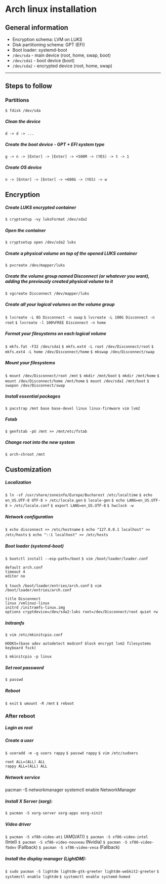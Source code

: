# Arch linux installation
## General information
- Encryption schema: LVM on LUKS
- Disk partitioning schema: GPT (EFI)
- Boot loader: systemd-boot
- `/dev/sda` - main device (root, home, swap, boot)
- `/dev/sda1` - boot device (boot)
- `/dev/sda2` - encrypted device (root, home, swap)
---
## Steps to follow
### Partitions
`$ fdisk /dev/sda`
#####  Clean the device
`d -> d -> ...`
##### Create the boot device - GPT + EFI system type
`g -> n -> [Enter] -> [Enter] -> +500M -> (YES) -> t -> 1`
##### Create OS device
`n -> [Enter] -> [Enter] -> +600G -> (YES) -> w`

## Encryption
##### Create LUKS encrypted container
`$ cryptsetup -vy luksFormat /dev/sda2`

##### Open the container
`$ cryptsetup open /dev/sda2 luks`

##### Create a physical volume on top of the opened LUKS container
`$ pvcreate /dev/mapper/luks`

##### Create the volume group named Disconnect (or whatever you want), adding the previously created physical volume to it
`$ vgcreate Disconnect /dev/mapper/luks`

##### Create all your logical volumes on the volume group
`$ lvcreate -L 8G Disconnect -n swap`
`$ lvcreate -L 100G Disconnect -n root`
`$ lvcreate -l 100%FREE Disconnect -n home`

##### Format your filesystems on each logical volume
`$ mkfs.fat -F32 /dev/sda1`
`$ mkfs.ext4 -L root /dev/Disconnect/root`
`$ mkfs.ext4 -L home /dev/Disconnect/home`
`$ mkswap /dev/Disconnect/swap`

##### Mount your filesystems
`$ mount /dev/Disconnect/root /mnt`
`$ mkdir /mnt/boot`
`$ mkdir /mnt/home`
`$ mount /dev/Disconnect/home /mnt/home`
`$ mount /dev/sda1 /mnt/boot`
`$ swapon /dev/Disconnect/swap`

##### Install essential packages
`$ pacstrap /mnt base base-devel linux linux-firmware vim lvm2`

##### Fstab
`$ genfstab -pU /mnt >> /mnt/etc/fstab`

##### Change root into the new system
`$ arch-chroot /mnt`

## Customization
##### Localization
`$ ln -sf /usr/share/zoneinfo/Europe/Bucharest /etc/localtime`
`$ echo en_US.UTF-8 UTF-8 > /etc/locale.gen`
`$ locale-gen`
`$ echo LANG=en_US.UTF-8 > /etc/locale.conf`
`$ export LANG=en_US.UTF-8`
`$ hwclock -w`

##### Network configuration
`$ echo disconnect >> /etc/hostname`
`$ echo "127.0.0.1 localhost" >> /etc/hosts`
`$ echo "::1 localhost" >> /etc/hosts`

##### Boot loader (systemd-boot)
`$ bootctl install --esp-path=/boot`
`$ vim /boot/loader/loader.conf`
```
default arch.conf
timeout 4
editor no
```
`$ touch /boot/loader/entries/arch.conf`
`$ vim /boot/loader/entries/arch.conf`
```
title Disconnect
linux /vmlinuz-linux
initrd /initramfs-linux.img
options cryptdevice=/dev/sda2:luks root=/dev/Disconnect/root quiet rw
```

##### Initramfs
`$ vim /etc/mkinitcpio.conf`
```
HOOKS=(base udev autodetect modconf block encrypt lvm2 filesystems keyboard fsck)
```
`$ mkinitcpio -p linux`

##### Set root password
`$ passwd`

##### Reboot
`$ exit`
`$ umount -R /mnt`
`$ reboot`

### After reboot
##### Login as root
##### Create a user
`$ useradd -m -g users rappy`
`$ passwd rappy`
`$ vim /etc/sudoers`
```
root ALL=(ALL) ALL
rappy ALL=(ALL) ALL
```

##### Network service
pacman -S networkmanager
systemctl enable NetworkManager

##### Install X Server (xorg):
`$ pacman -S xorg-server xorg-apps xorg-xinit`

##### Video driver
`$ pacman -S xf86-video-ati` (AMD/ATI)
`$ pacman -S xf86-video-intel` (Intel)
`$ pacman -S xf86-video-nouveau` (Nvidia)
`$ pacman -S xf86-video-fbdev` (Fallback)
`$ pacman -S xf86-video-vesa` (Fallback)

##### Install the display manager (LightDM):
`$ sudo pacman -S lightdm lightdm-gtk-greeter lightdm-webkit2-greeter`
`$ systemctl enable lightdm`
`$ systemctl enable systemd-homed`
